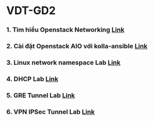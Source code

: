 # VDT-GD2

### 1. Tìm hiểu Openstack Networking [Link](https://github.com/duongtm3102/VDT-GD2/blob/main/neutron.md)

### 2. Cài đặt Openstack AIO với kolla-ansible [Link](https://github.com/duongtm3102/VDT-GD2/tree/main/openstackAIO)

### 3. Linux network namespace Lab [Link](https://github.com/duongtm3102/VDT-GD2/tree/main/NetworkNamespace)

### 4. DHCP Lab [Link](https://github.com/duongtm3102/VDT-GD2/tree/main/DHCPLab)

### 5. GRE Tunnel Lab [Link](https://github.com/duongtm3102/VDT-GD2/tree/main/GRETunnel)

### 6. VPN IPSec Tunnel Lab [Link](https://github.com/duongtm3102/VDT-GD2/tree/main/HA-VPN-S2S)
